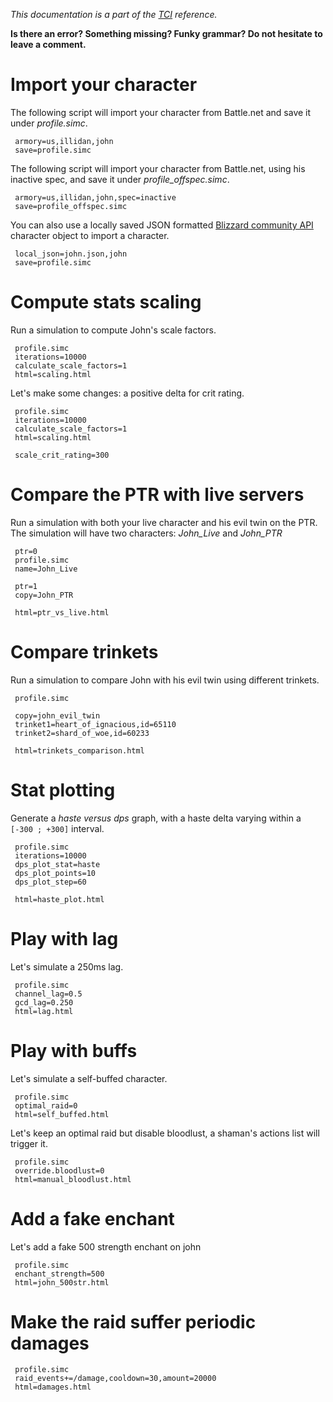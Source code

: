 _This documentation is a part of the [TCI](TextualConfigurationInterface) reference._

**Is there an error? Something missing? Funky grammar? Do not hesitate to leave a comment.**



# Import your character
The following script will import your character from Battle.net and save it under _profile.simc_.
```
 armory=us,illidan,john
 save=profile.simc
```
The following script will import your character from Battle.net, using his inactive spec, and save it under _profile\_offspec.simc_.
```
 armory=us,illidan,john,spec=inactive
 save=profile_offspec.simc
```

You can also use a locally saved JSON formatted [Blizzard community API](http://blizzard.github.io/api-wow-docs/#character-profile-api) character object to import a character.
```
 local_json=john.json,john
 save=profile.simc
```

# Compute stats scaling
Run a simulation to compute John's scale factors.
```
 profile.simc
 iterations=10000
 calculate_scale_factors=1
 html=scaling.html
```
Let's make some changes: a positive delta for crit rating.
```
 profile.simc
 iterations=10000
 calculate_scale_factors=1
 html=scaling.html

 scale_crit_rating=300
```

# Compare the PTR with live servers
Run a simulation with both your live character and his evil twin on the PTR. The simulation will have two characters: _John\_Live_ and _John\_PTR_
```
 ptr=0
 profile.simc
 name=John_Live

 ptr=1
 copy=John_PTR

 html=ptr_vs_live.html
```

# Compare trinkets
Run a simulation to compare John with his evil twin using different trinkets.
```
 profile.simc

 copy=john_evil_twin
 trinket1=heart_of_ignacious,id=65110
 trinket2=shard_of_woe,id=60233

 html=trinkets_comparison.html
```

# Stat plotting
Generate a _haste versus dps_ graph, with a haste delta varying within a `[-300 ; +300]` interval.
```
 profile.simc
 iterations=10000
 dps_plot_stat=haste
 dps_plot_points=10
 dps_plot_step=60

 html=haste_plot.html
```

# Play with lag
Let's simulate a 250ms lag.
```
 profile.simc
 channel_lag=0.5
 gcd_lag=0.250
 html=lag.html
```

# Play with buffs
Let's simulate a self-buffed character.
```
 profile.simc
 optimal_raid=0
 html=self_buffed.html
```
Let's keep an optimal raid but disable bloodlust, a shaman's actions list will trigger it.
```
 profile.simc
 override.bloodlust=0
 html=manual_bloodlust.html
```
# Add a fake enchant
Let's add a fake 500 strength enchant on john
```
 profile.simc
 enchant_strength=500
 html=john_500str.html
```
# Make the raid suffer periodic damages
```
 profile.simc
 raid_events+=/damage,cooldown=30,amount=20000
 html=damages.html
```